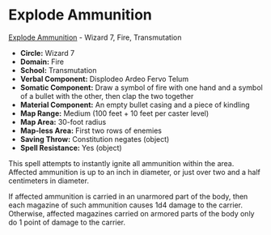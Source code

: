 # Explode Ammunition

[Explode Ammunition](/Magic/E/ExplodeAmmunition.md) - Wizard 7, Fire, Transmutation

- **Circle:** Wizard 7
- **Domain:** Fire
- **School:** Transmutation
- **Verbal Component:** Displodeo Ardeo Fervo Telum 
- **Somatic Component:** Draw a symbol of fire with one hand and a symbol of a bullet with the other, then clap the two together
- **Material Component:** An empty bullet casing and a piece of kindling
- **Map Range:** Medium (100 feet + 10 feet per caster level)
- **Map Area:** 30-foot radius
- **Map-less Area:** First two rows of enemies
- **Saving Throw:** Constitution negates (object)
- **Spell Resistance:** Yes (object)

This spell attempts to instantly ignite all ammunition within the area. Affected ammunition is up to an inch in diameter, or just over two and a half centimeters in diameter.

If affected ammunition is carried in an unarmored part of the body, then each magazine of such ammunition causes 1d4 damage to the carrier. Otherwise, affected magazines carried on armored parts of the body only do 1 point of damage to the carrier.
